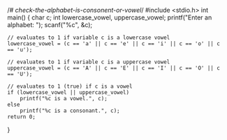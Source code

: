 /*# check-the-alphabet-is-consonent-or-vowel*/
#include <stdio.h>
int main() {
    char c;
    int lowercase_vowel, uppercase_vowel;
    printf("Enter an alphabet: ");
    scanf("%c", &c);

    // evaluates to 1 if variable c is a lowercase vowel
    lowercase_vowel = (c == 'a' || c == 'e' || c == 'i' || c == 'o' || c == 'u');

    // evaluates to 1 if variable c is a uppercase vowel
    uppercase_vowel = (c == 'A' || c == 'E' || c == 'I' || c == 'O' || c == 'U');

    // evaluates to 1 (true) if c is a vowel
    if (lowercase_vowel || uppercase_vowel)
        printf("%c is a vowel.", c);
    else
        printf("%c is a consonant.", c);
    return 0;
}
